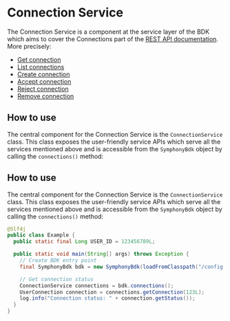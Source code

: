 # Connection Service

The Connection Service is a component at the service layer of the BDK which aims to cover the Connections part of the [REST API documentation](https://developers.symphony.com/restapi/reference).
More precisely:
* [Get connection](https://developers.symphony.com/restapi/reference#get-connection)
* [List connections](https://developers.symphony.com/restapi/reference#list-connections)
* [Create connection](https://developers.symphony.com/restapi/reference#create-connection)
* [Accept connection](https://developers.symphony.com/restapi/reference#accepted-connection)
* [Reject connection](https://developers.symphony.com/restapi/reference#reject-connection)
* [Remove connection](https://developers.symphony.com/restapi/reference#remove-connection)


## How to use
The central component for the Connection Service is the `ConnectionService` class.
This class exposes the user-friendly service APIs which serve all the services mentioned above
and is accessible from the `SymphonyBdk` object by calling the `connections()` method:


## How to use
The central component for the Connection Service is the `ConnectionService` class.
This class exposes the user-friendly service APIs which serve all the services mentioned above
and is accessible from the `SymphonyBdk` object by calling the `connections()` method:
```java
@Slf4j
public class Example {
  public static final Long USER_ID = 123456789L;

  public static void main(String[] args) throws Exception {
    // Create BDK entry point
    final SymphonyBdk bdk = new SymphonyBdk(loadFromClasspath("/config.yaml"));

    // Get connection status
    ConnectionService connections = bdk.connections();
    UserConnection connection = connections.getConnection(123L);
    log.info("Connection status: " + connection.getStatus());
  }
}
